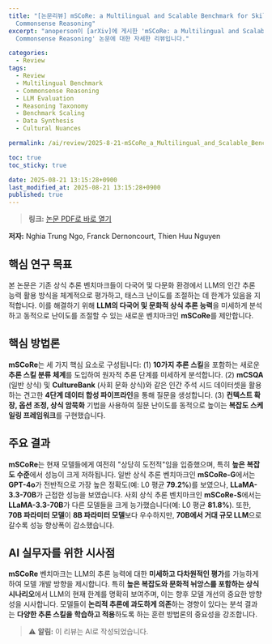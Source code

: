 ```yaml
---
title: "[논문리뷰] mSCoRe: a Multilingual and Scalable Benchmark for Skill-based
  Commonsense Reasoning"
excerpt: "anoperson이 [arXiv]에 게시한 'mSCoRe: a Multilingual and Scalable Benchmark for Skill-based
  Commonsense Reasoning' 논문에 대한 자세한 리뷰입니다."

categories:
  - Review
tags:
  - Review
  - Multilingual Benchmark
  - Commonsense Reasoning
  - LLM Evaluation
  - Reasoning Taxonomy
  - Benchmark Scaling
  - Data Synthesis
  - Cultural Nuances

permalink: /ai/review/2025-8-21-mSCoRe_a_Multilingual_and_Scalable_Benchmark_for_Skill-based_Commonsense_Reasoning/

toc: true
toc_sticky: true

date: 2025-08-21 13:15:28+0900
last_modified_at: 2025-08-21 13:15:28+0900
published: true
---
```

> **링크:** [논문 PDF로 바로 열기](https://arxiv.org/abs/2508.10137)

**저자:** Nghia Trung Ngo, Franck Dernoncourt, Thien Huu Nguyen



## 핵심 연구 목표
본 논문은 기존 상식 추론 벤치마크들이 다국어 및 다문화 환경에서 LLM의 인간 추론 능력 활용 방식을 체계적으로 평가하고, 태스크 난이도를 조절하는 데 한계가 있음을 지적합니다. 이를 해결하기 위해 **LLM의 다국어 및 문화적 상식 추론 능력**을 미세하게 분석하고 동적으로 난이도를 조절할 수 있는 새로운 벤치마크인 **mSCoRe**를 제안합니다.

## 핵심 방법론
**mSCoRe**는 세 가지 핵심 요소로 구성됩니다: (1) **10가지 추론 스킬**을 포함하는 새로운 **추론 스킬 분류 체계**를 도입하여 원자적 추론 단계를 미세하게 분석합니다. (2) **mCSQA** (일반 상식) 및 **CultureBank** (사회 문화 상식)와 같은 인간 주석 시드 데이터셋을 활용하는 견고한 **4단계 데이터 합성 파이프라인**을 통해 질문을 생성합니다. (3) **컨텍스트 확장, 옵션 조정, 상식 암묵화** 기법을 사용하여 질문 난이도를 동적으로 높이는 **복잡도 스케일링 프레임워크**를 구현했습니다.

## 주요 결과
**mSCoRe**는 현재 모델들에게 여전히 "상당히 도전적"임을 입증했으며, 특히 **높은 복잡도 수준**에서 성능이 크게 저하됩니다. 일반 상식 추론 벤치마크인 **mSCoRe-G**에서는 **GPT-4o**가 전반적으로 가장 높은 정확도(예: L0 평균 **79.2%**)를 보였으나, **LLaMA-3.3-70B**가 근접한 성능을 보였습니다. 사회 상식 추론 벤치마크인 **mSCoRe-S**에서는 **LLaMA-3.3-70B**가 다른 모델들을 크게 능가했습니다(예: L0 평균 **81.8%**). 또한, **70B 파라미터 모델**이 **8B 파라미터 모델**보다 우수하지만, **70B에서 거대 규모 LLM**으로 갈수록 성능 향상폭이 감소했습니다.

## AI 실무자를 위한 시사점
**mSCoRe** 벤치마크는 LLM의 추론 능력에 대한 **미세하고 다차원적인 평가**를 가능하게 하여 모델 개발 방향을 제시합니다. 특히 **높은 복잡도와 문화적 뉘앙스를 포함하는 상식 시나리오**에서 LLM의 현재 한계를 명확히 보여주며, 이는 향후 모델 개선의 중요한 방향성을 시사합니다. 모델들이 **논리적 추론에 과도하게 의존**하는 경향이 있다는 분석 결과는 **다양한 추론 스킬을 학습하고 적용**하도록 하는 훈련 방법론의 중요성을 강조합니다.

> ⚠️ **알림:** 이 리뷰는 AI로 작성되었습니다.